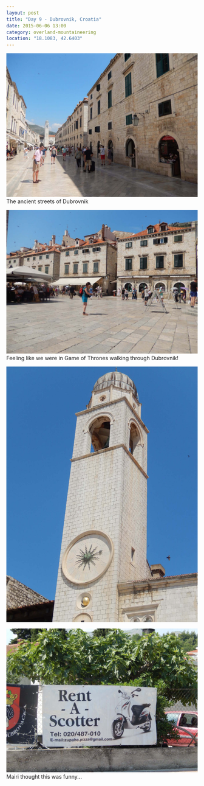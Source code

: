 ```yaml
---
layout: post
title: "Day 9 - Dubrovnik, Croatia"
date: 2015-06-06 13:00
category: overland-mountaineering
location: "18.1083, 42.6403"
---
```


![Name of photo](/photos/dubrovnik/dubrovnik-1.jpg "Optional title")
The ancient streets of Dubrovnik

![Name of photo](/photos/dubrovnik/dubrovnik-2.jpg "Optional title")
Feeling like we were in Game of Thrones walking through Dubrovnik!

![Name of photo](/photos/dubrovnik/dubrovnik-3.jpg "Optional title")

![Name of photo](/photos/dubrovnik/dubrovnik-4.jpg "Optional title")
Mairi thought this was funny...
